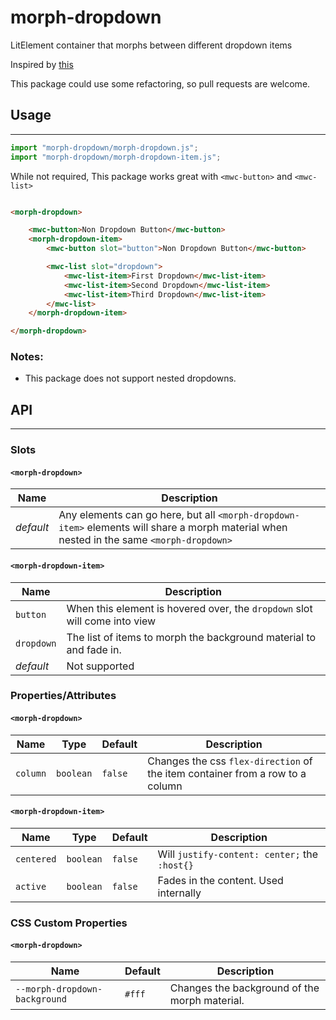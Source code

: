 # morph-dropdown
LitElement container that morphs between different dropdown items  

Inspired by [this](https://codepen.io/ianwessen/pen/mmZEgV)

This package could use some refactoring, so pull requests are welcome.
## Usage 
---
```js
import "morph-dropdown/morph-dropdown.js";
import "morph-dropdown/morph-dropdown-item.js";
```

While not required, This package works great with `<mwc-button>` and `<mwc-list>`
```html

<morph-dropdown>

    <mwc-button>Non Dropdown Button</mwc-button>
    <morph-dropdown-item>
        <mwc-button slot="button">Non Dropdown Button</mwc-button>

        <mwc-list slot="dropdown">
            <mwc-list-item>First Dropdown</mwc-list-item>
            <mwc-list-item>Second Dropdown</mwc-list-item>
            <mwc-list-item>Third Dropdown</mwc-list-item>
        </mwc-list>
    </morph-dropdown-item>

</morph-dropdown>

```  
### Notes:
- This package does not support nested dropdowns.



## API
--- 
### Slots
#### `<morph-dropdown>`  
|Name|Description|
|-|-|
|*default*|Any elements can go here, but all `<morph-dropdown-item>` elements will share a morph material when nested in the same `<morph-dropdown>`|

#### `<morph-dropdown-item>`
|Name|Description|
|-|-|
|`button`|When this element is hovered over, the `dropdown` slot will come into view|
|`dropdown`|The list of items to morph the background material to and fade in.|
|*default*|Not supported|

### Properties/Attributes

#### `<morph-dropdown>`  
|Name|Type|Default|Description|
|-|-|-|-|
|`column`|`boolean`|`false`|Changes the css `flex-direction` of the item container from a row to a column|

#### `<morph-dropdown-item>`
|Name|Type|Default|Description|
|-|-|-|-|
|`centered`|`boolean`|`false`|Will `justify-content: center;` the `:host{}` |
|`active`|`boolean`|`false`|Fades in the content.  Used internally|

### CSS Custom Properties
#### `<morph-dropdown>`  
|Name|Default|Description|
|-|-|-|
|`--morph-dropdown-background`|`#fff`|Changes the background of the morph material.|